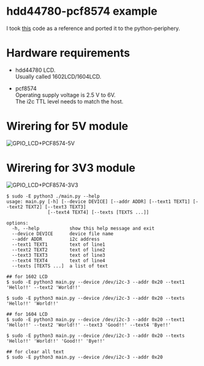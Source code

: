# hdd44780-pcf8574 example   
I took [this](https://www.raspberrypi-spy.co.uk/2012/07/16x2-lcd-module-control-using-python/) code as a reference and ported it to the python-periphery.   

# Hardware requirements
- hdd44780 LCD.   
 Usually called 1602LCD/1604LCD.   

- pcf8574   
 Operating supply voltage is 2.5 V to 6V.   
 The i2c TTL level needs to match the host.   

# Wirering for 5V module
![GPIO_LCD+PCF8574-5V](https://github.com/nopnop2002/python-periphery-example/assets/6020549/e627ab31-9af1-4f42-87da-a0dfec66f8c4)

# Wirering for 3V3 module
![GPIO_LCD+PCF8574-3V3](https://github.com/nopnop2002/python-periphery-example/assets/6020549/6d7fcdfe-d48c-4208-a92b-1e23a864d136)


```
$ sudo -E python3 ./main.py --help
usage: main.py [-h] [--device DEVICE] [--addr ADDR] [--text1 TEXT1] [--text2 TEXT2] [--text3 TEXT3]
               [--text4 TEXT4] [--texts [TEXTS ...]]

options:
  -h, --help           show this help message and exit
  --device DEVICE      device file name
  --addr ADDR          i2c address
  --text1 TEXT1        text of line1
  --text2 TEXT2        text of line2
  --text3 TEXT3        text of line3
  --text4 TEXT4        text of line4
  --texts [TEXTS ...]  a list of text

## for 1602 LCD
$ sudo -E python3 main.py --device /dev/i2c-3 --addr 0x20 --text1 'Hello!!' --text2 'World!!'

$ sudo -E python3 main.py --device /dev/i2c-3 --addr 0x20 --texts 'Hello!!' 'World!!'

## for 1604 LCD
$ sudo -E python3 main.py --device /dev/i2c-3 --addr 0x20 --text1 'Hello!!' --text2 'World!!' --text3 'Good!!' --text4 'Bye!!'

$ sudo -E python3 main.py --device /dev/i2c-3 --addr 0x20 --texts 'Hello!!' 'World!!' 'Good!!' 'Bye!!'

## for clear all text
$ sudo -E python3 main.py --device /dev/i2c-3 --addr 0x20
```
